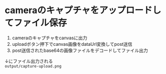 # cameraのキャプチャをアップロードしてファイル保存

1. cameraのキャプチャをcanvasに出力
1. uploadボタン押下でcanvas画像をdataUrl変換してpost送信
1. post送信されたbase64の画像ファイルをデコードしてファイル出力

↓にファイル出力される  
`output/capture-upload.png`

